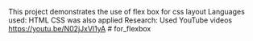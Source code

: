 This project demonstrates the use of flex box for css layout 
Languages used: HTML 
CSS was also applied 
Research:
Used YouTube videos
https://youtu.be/N02jJxVl1yA # for_flexbox
